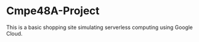 # Cmpe48A-Project


This is a basic shopping site simulating serverless computing using Google Cloud.
